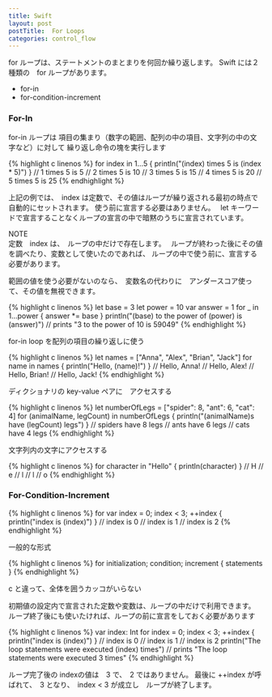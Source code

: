 ```yaml
---
title: Swift
layout: post
postTitle:  For Loops
categories: control_flow
---
```


for ループは、ステートメントのまとまりを何回か繰り返します。
Swift には２種類の　for ループがあります。

+ for-in 
+ for-condition-increment 


### For-In

for-in ループは 項目の集まり（数字の範囲、配列の中の項目、文字列の中の文字など）に対して
繰り返し命令の塊を実行します

{% highlight c linenos %}
for index in 1...5 {
    println("\(index) times 5 is \(index * 5)")
}
// 1 times 5 is 5
// 2 times 5 is 10
// 3 times 5 is 15
// 4 times 5 is 20
// 5 times 5 is 25
{% endhighlight %}

上記の例では、　index は定数で、その値はループが繰り返される最初の時点で自動的にセットされます。
使う前に宣言する必要はありません。　
let キーワードで宣言することなくループの宣言の中で暗黙のうちに宣言されています。　

<div class="panel">
	<div class="panel-heading">NOTE</div>
		定数　index は、　ループの中だけで存在します。　
		ループが終わった後にその値を調べたり、変数として使いたのであれば、
		ループの中で使う前に、宣言する必要があります。
</div>


範囲の値を使う必要がないのなら、　変数名の代わりに　アンダースコア使って、その値を無視できます。

{% highlight c linenos %}
let base = 3
let power = 10
var answer = 1
for _ in 1...power {
    answer *= base
}
println("\(base) to the power of \(power) is \(answer)")
// prints "3 to the power of 10 is 59049"
{% endhighlight %}

for-in loop を配列の項目の繰り返しに使う

{% highlight c linenos %}
let names = ["Anna", "Alex", "Brian", "Jack"]
for name in names {
    println("Hello, \(name)!")
}
// Hello, Anna!
// Hello, Alex!
// Hello, Brian!
// Hello, Jack!
{% endhighlight %}

ディクショナリの key-value ペアに　アクセスする

{% highlight c linenos %}
let numberOfLegs = ["spider": 8, "ant": 6, "cat": 4]
for (animalName, legCount) in numberOfLegs {
    println("\(animalName)s have \(legCount) legs")
}
// spiders have 8 legs
// ants have 6 legs
// cats have 4 legs
{% endhighlight %}

文字列内の文字にアクセスする

{% highlight c linenos %}
for character in "Hello" {
    println(character)
}
// H
// e
// l
// l
// o
{% endhighlight %}

### For-Condition-Increment

{% highlight c linenos %}
for var index = 0; index < 3; ++index {
    println("index is \(index)")
}
// index is 0
// index is 1
// index is 2
{% endhighlight %}


一般的な形式

{% highlight c linenos %}
for initialization; condition; increment {
    statements
}
{% endhighlight %}

c と違って、全体を囲うカッコがいらない

初期値の設定内で宣言された定数や変数は、ループの中だけで利用できます。
ループ終了後にも使いたければ、ループの前に宣言をしておく必要があります

{% highlight c linenos %}
var index: Int
for index = 0; index < 3; ++index {
    println("index is \(index)")
}
// index is 0
// index is 1
// index is 2
println("The loop statements were executed \(index) times")
// prints "The loop statements were executed 3 times"
{% endhighlight %}

ループ完了後の indexの値は　3 で、　2 ではありません。
最後に ++index が呼ばれて、　3 となり、　index &lt; 3 が成立し　ループが終了します。
